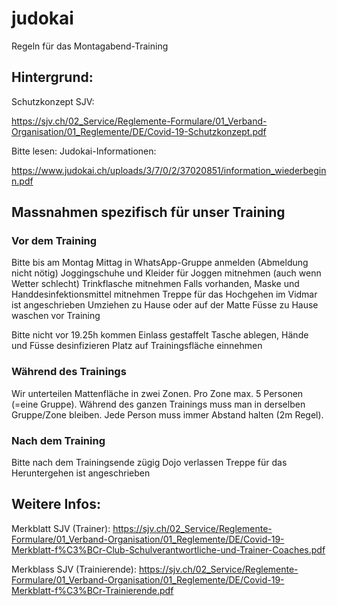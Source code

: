 # judokai
Regeln für das Montagabend-Training

## Hintergrund:
Schutzkonzept SJV: 

https://sjv.ch/02_Service/Reglemente-Formulare/01_Verband-Organisation/01_Reglemente/DE/Covid-19-Schutzkonzept.pdf

Bitte lesen: Judokai-Informationen:

https://www.judokai.ch/uploads/3/7/0/2/37020851/information_wiederbeginn.pdf

## Massnahmen spezifisch für unser Training

### Vor dem Training
Bitte bis am Montag Mittag in WhatsApp-Gruppe anmelden (Abmeldung nicht nötig)
Joggingschuhe und Kleider für Joggen mitnehmen (auch wenn Wetter schlecht)
Trinkflasche mitnehmen
Falls vorhanden, Maske und Handdesinfektionsmittel mitnehmen
Treppe für das Hochgehen im Vidmar ist angeschrieben
Umziehen zu Hause oder auf der Matte
Füsse zu Hause waschen vor Training

Bitte nicht vor 19.25h kommen
Einlass gestaffelt
Tasche ablegen, Hände und Füsse desinfizieren
Platz auf Trainingsfläche einnehmen


### Während des Trainings
Wir unterteilen Mattenfläche in zwei Zonen.
Pro Zone max. 5 Personen (=eine Gruppe). 
Während des ganzen Trainings muss man in derselben Gruppe/Zone bleiben.
Jede Person muss immer Abstand halten (2m Regel). 


### Nach dem Training
Bitte nach dem Trainingsende zügig Dojo verlassen
Treppe für das Heruntergehen ist angeschrieben

## Weitere Infos:
Merkblatt SJV (Trainer): https://sjv.ch/02_Service/Reglemente-Formulare/01_Verband-Organisation/01_Reglemente/DE/Covid-19-Merkblatt-f%C3%BCr-Club-Schulverantwortliche-und-Trainer-Coaches.pdf

Merkblass SJV (Trainierende): https://sjv.ch/02_Service/Reglemente-Formulare/01_Verband-Organisation/01_Reglemente/DE/Covid-19-Merkblatt-f%C3%BCr-Trainierende.pdf
